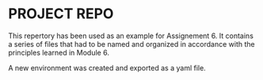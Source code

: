 # PROJECT REPO

This repertory has been used as an example for Assignement 6. It contains a series of files that had to be named and organized in accordance with the principles learned in Module 6.

A new environment was created and exported as a yaml file.